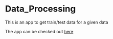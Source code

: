 # Data_Processing
 This is an app to get train/test data for a given data


The app can be checked out <u><a href="https://share.streamlit.io/anirudhv14/data_processing/main/app_1.py">here</a></u>
